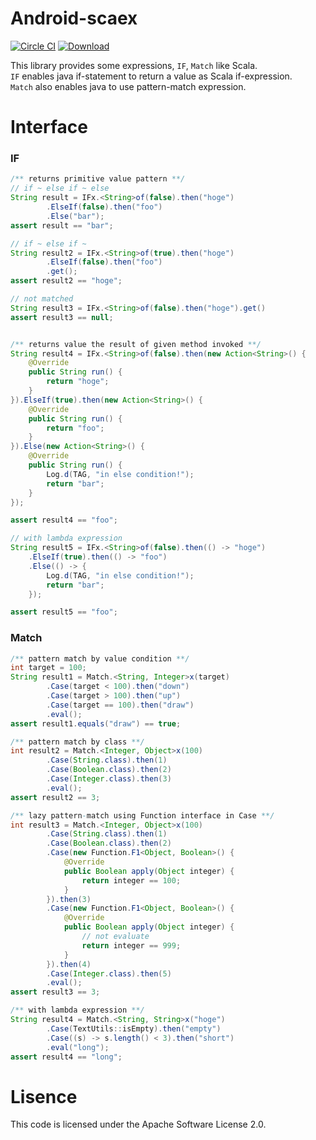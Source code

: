 # Android-scaex

[![Circle CI](https://circleci.com/gh/petitviolet/Android-scaex.svg?style=svg)](https://circleci.com/gh/petitviolet/Android-scaex)
[![Download](https://api.bintray.com/packages/petitviolet/maven/android-scaex/images/download.svg)](https://bintray.com/petitviolet/maven/android-scaex/_latestVersion)

This library provides some expressions, `IF`, `Match` like Scala.  
`IF` enables java if-statement to return a value as Scala if-expression.  
`Match` also enables java to use pattern-match expression.

# Interface

### IF

```java
/** returns primitive value pattern **/
// if ~ else if ~ else
String result = IFx.<String>of(false).then("hoge")
        .ElseIf(false).then("foo")
        .Else("bar");
assert result == "bar";

// if ~ else if ~
String result2 = IFx.<String>of(true).then("hoge")
        .ElseIf(false).then("foo")
        .get();
assert result2 == "hoge";

// not matched
String result3 = IFx.<String>of(false).then("hoge").get()
assert result3 == null;


/** returns value the result of given method invoked **/
String result4 = IFx.<String>of(false).then(new Action<String>() {
    @Override
    public String run() {
        return "hoge";
    }
}).ElseIf(true).then(new Action<String>() {
    @Override
    public String run() {
        return "foo";
    }
}).Else(new Action<String>() {
    @Override
    public String run() {
        Log.d(TAG, "in else condition!");
        return "bar";
    }
});

assert result4 == "foo";

// with lambda expression
String result5 = IFx.<String>of(false).then(() -> "hoge")
    .ElseIf(true).then(() -> "foo")
    .Else(() -> {
        Log.d(TAG, "in else condition!");
        return "bar";
    });

assert result5 == "foo";
```

### Match

```java
/** pattern match by value condition **/
int target = 100;
String result1 = Match.<String, Integer>x(target)
        .Case(target < 100).then("down")
        .Case(target > 100).then("up")
        .Case(target == 100).then("draw")
        .eval();
assert result1.equals("draw") == true;

/** pattern match by class **/
int result2 = Match.<Integer, Object>x(100)
		.Case(String.class).then(1)
		.Case(Boolean.class).then(2)
		.Case(Integer.class).then(3)
		.eval();
assert result2 == 3;

/** lazy pattern-match using Function interface in Case **/
int result3 = Match.<Integer, Object>x(100)
		.Case(String.class).then(1)
		.Case(Boolean.class).then(2)
		.Case(new Function.F1<Object, Boolean>() {
			@Override
			public Boolean apply(Object integer) {
				return integer == 100;
			}
		}).then(3)
		.Case(new Function.F1<Object, Boolean>() {
			@Override
			public Boolean apply(Object integer) {
                // not evaluate
				return integer == 999;
			}
		}).then(4)
		.Case(Integer.class).then(5)
		.eval();
assert result3 == 3;

/** with lambda expression **/
String result4 = Match.<String, String>x("hoge")
        .Case(TextUtils::isEmpty).then("empty")
        .Case((s) -> s.length() < 3).then("short")
        .eval("long");
assert result4 == "long";
```

# Lisence

This code is licensed under the Apache Software License 2.0.
